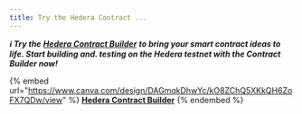 ```yaml
---
title: Try the Hedera Contract ...
---
```


_**ℹ️ Try the**_ [_**Hedera Contract Builder**_](https://portal.hedera.com/contract-builder) _**to bring your smart contract ideas to life. Start building and. testing on the Hedera testnet with the Contract Builder now!**_

{% embed url="https://www.canva.com/design/DAGmqkDhwYc/kO8ZChQ5XKkQH6ZoFX7QDw/view" %}
[**Hedera Contract Builder**](https://portal.hedera.com/contract-builder)
{% endembed %}
